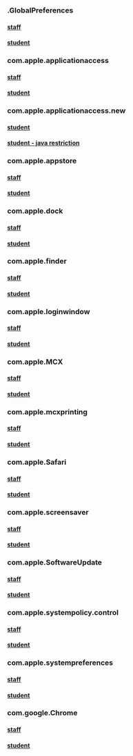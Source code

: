 ### .GlobalPreferences
#### [staff](https://github.com/sincerelyjoshin/macOS-configuration-profiles/blob/master/.GlobalPreferences/staff/.GlobalPreferences.plist)
#### [student](https://github.com/sincerelyjoshin/macOS-configuration-profiles/blob/master/.GlobalPreferences/student/.GlobalPreferences.plist)
### com.apple.applicationaccess
#### [staff](https://github.com/sincerelyjoshin/macOS-configuration-profiles/blob/master/com.apple.applicationaccess/staff/com.apple.applicationaccess.plist)
#### [student](https://github.com/sincerelyjoshin/macOS-configuration-profiles/blob/master/com.apple.applicationaccess/student/com.apple.applicationaccess.plist)
### com.apple.applicationaccess.new
#### [student](https://github.com/sincerelyjoshin/macOS-configuration-profiles/blob/master/com.apple.applicationaccess.new/student/com.apple.applicationaccess.new.plist)
#### [student - java restriction](https://github.com/sincerelyjoshin/macOS-configuration-profiles/blob/master/com.apple.applicationaccess.new/student/java_restriction/com.apple.applicationaccess.new.plist)
### com.apple.appstore
#### [staff](https://github.com/sincerelyjoshin/macOS-configuration-profiles/blob/master/com.apple.appstore/staff/com.apple.appstore.plist)
#### [student](https://github.com/sincerelyjoshin/macOS-configuration-profiles/blob/master/com.apple.appstore/student/com.apple.appstore.plist)
### com.apple.dock
#### [staff](https://github.com/sincerelyjoshin/macOS-configuration-profiles/blob/master/com.apple.dock/staff/com.apple.dock.plist)
#### [student](https://github.com/sincerelyjoshin/macOS-configuration-profiles/blob/master/com.apple.dock/student/com.apple.dock.plist)
### com.apple.finder
#### [staff](https://github.com/sincerelyjoshin/macOS-configuration-profiles/blob/master/com.apple.finder/staff/com.apple.finder.plist)
#### [student](https://github.com/sincerelyjoshin/macOS-configuration-profiles/blob/master/com.apple.finder/student/com.apple.finder.plist)
### com.apple.loginwindow
#### [staff](https://github.com/sincerelyjoshin/macOS-configuration-profiles/blob/master/com.apple.loginwindow/staff/com.apple.loginwindow.plist)
#### [student](https://github.com/sincerelyjoshin/macOS-configuration-profiles/blob/master/com.apple.loginwindow/student/com.apple.loginwindow.plist)
### com.apple.MCX
#### [staff](https://github.com/sincerelyjoshin/macOS-configuration-profiles/blob/master/com.apple.MCX/staff/portable/com.apple.MCX.plist)
#### [student](https://github.com/sincerelyjoshin/macOS-configuration-profiles/blob/master/com.apple.MCX/student/portable/com.apple.MCX.plist)
### com.apple.mcxprinting
#### [staff](https://github.com/sincerelyjoshin/macOS-configuration-profiles/blob/master/com.apple.mcxprinting/staff/com.apple.mcxprinting.plist)
#### [student](https://github.com/sincerelyjoshin/macOS-configuration-profiles/blob/master/com.apple.mcxprinting/student/com.apple.mcxprinting.plist)
### com.apple.Safari
#### [staff](https://github.com/sincerelyjoshin/macOS-configuration-profiles/blob/master/com.apple.Safari/staff/com.apple.Safari.plist)
#### [student](https://github.com/sincerelyjoshin/macOS-configuration-profiles/blob/master/com.apple.Safari/student/com.apple.Safari.plist)
### com.apple.screensaver
#### [staff](https://github.com/sincerelyjoshin/macOS-configuration-profiles/blob/master/com.apple.screensaver/staff/com.apple.screensaver.plist)
#### [student](https://github.com/sincerelyjoshin/macOS-configuration-profiles/blob/master/com.apple.screensaver/student/com.apple.screensaver.plist)
### com.apple.SoftwareUpdate
#### [staff](https://github.com/sincerelyjoshin/macOS-configuration-profiles/blob/master/com.apple.SoftwareUpdate/staff/com.apple.SoftwareUpdate.plist)
#### [student](https://github.com/sincerelyjoshin/macOS-configuration-profiles/blob/master/com.apple.SoftwareUpdate/student/com.apple.SoftwareUpdate.plist)
### com.apple.systempolicy.control
#### [staff](https://github.com/sincerelyjoshin/macOS-configuration-profiles/blob/master/com.apple.systempolicy.control/staff/com.apple.systempolicy.control.plist)
#### [student](https://github.com/sincerelyjoshin/macOS-configuration-profiles/blob/master/com.apple.systempolicy.control/student/com.apple.systempolicy.control.plist)
### com.apple.systempreferences
#### [staff](https://github.com/sincerelyjoshin/macOS-configuration-profiles/blob/master/com.apple.systempreferences/staff/com.apple.systempreferences.plist)
#### [student](https://github.com/sincerelyjoshin/macOS-configuration-profiles/blob/master/com.apple.systempreferences/student/com.apple.systempreferences.plist)
### com.google.Chrome
#### [staff](https://github.com/sincerelyjoshin/macOS-configuration-profiles/blob/master/com.google.Chrome/staff/com.google.Chrome.plist)
#### [student](https://github.com/sincerelyjoshin/macOS-configuration-profiles/blob/master/com.google.Chrome/student/com.google.Chrome.plist)

